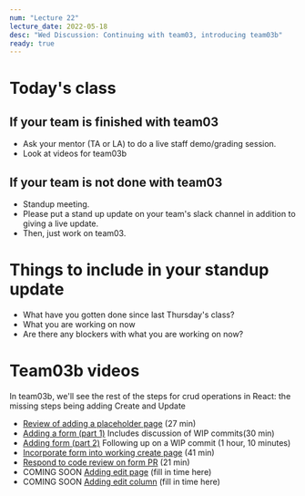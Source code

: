 ```yaml
---
num: "Lecture 22"
lecture_date: 2022-05-18
desc: "Wed Discussion: Continuing with team03, introducing team03b"
ready: true
---
```


# Today's class

## If your team is finished with team03

* Ask your mentor (TA or LA) to do a live staff demo/grading session.
* Look at videos for team03b

## If your team is not done with team03

* Standup meeting. 
* Please put a stand up update on your team's slack channel in addition to giving a live update.
* Then, just work on team03. 

# Things to include in your standup update

* What have you gotten done since last Thursday's class?
* What you are working on now
* Are there any blockers with what you are working on now?



# Team03b videos

In team03b, we'll see the rest of the steps for crud operations in React: the missing steps being adding Create and Update

* [Review of adding a placeholder page](https://gauchocast.hosted.panopto.com/Panopto/Pages/Viewer.aspx?id=db114e24-092a-40f6-a27b-ae98015c4c89) (27 min)
* [Adding a form (part 1)](https://gauchocast.hosted.panopto.com/Panopto/Pages/Viewer.aspx?id=6fd8bf45-02a2-4307-8968-ae99017d7f38) Includes discussion of WIP commits(30 min)
* [Adding form (part 2)](https://gauchocast.hosted.panopto.com/Panopto/Pages/Viewer.aspx?id=435757bd-48f9-4364-8412-ae99017ee0f1) Following up on a WIP commit (1 hour, 10 minutes)
* [Incorporate form into working create page](https://gauchocast.hosted.panopto.com/Panopto/Pages/Viewer.aspx?id=9a4212ad-1f83-4df2-b034-ae9a011cb45d)  (41 min)
* [Respond to code review on form PR](https://gauchocast.hosted.panopto.com/Panopto/Pages/Viewer.aspx?id=120a3583-6903-4d0f-b68b-ae9a011be307) (21 min)
* COMING SOON [Adding edit page](/) (fill in time here)
* COMING SOON [Adding edit column](/) (fill in time here)
